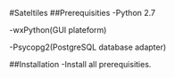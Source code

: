 #Sateltiles
##Prerequisities
 -Python 2.7
 
 -wxPython(GUI plateform)
 
 -Psycopg2(PostgreSQL database adapter)
 
##Installation
 -Install all prerequisities.
 
 








